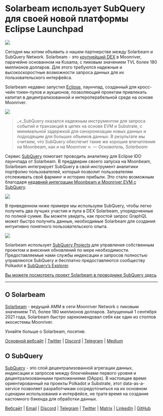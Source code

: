 # Solarbeam использует SubQuery для своей новой платформы Eclipse Launchpad

![](https://miro.medium.com/max/1400/1*ZG9NqT9GIXax5SBpNn5ipg.png)

Сегодня мы хотим объявить о нашем партнерстве между Solarbeam и SubQuery Network. Solarbeam - это [крупнейший DEX](https://defillama.com/chain/Moonriver) в Moonriver, парачейне основанном на Kusama, с пиковым значением TVL более 180 миллионов долларов. Для этого требуются надежные и высокоскоростные возможности запроса данных для их пользовательского интерфейса.

Solarbeam недавно запустил [Eclipse](https://app.solarbeam.io/eclipse), лаунчпад, созданный для кросс-чейн токен-пулов и аукционов, позволяющий проектам привлекать капитал в децентрализованной и интероперабельной среде на основе Moonriver.

![](https://miro.medium.com/max/1400/1*IbRN8EnymWvqvh0sx_PNKw.png)

> _«_SubQuery оказался надежным инструментом для запроса событий и транзакций в цепях на основе EVM и Substrate, с минимальной задержкой для синхронизации новых данных и подходящим для больших объемов данных. В результате мы считаем, что SubQuery обеспечит такие же хорошие впечатления на Moonbeam, как и на Moonriver ». _— Основатель, Solarbeam_

Сервис [SubQuery](https://subquery.network/) помогает проводить аналитику для Eclipse IDO лаунчпада от Solarbeam. В преддверии своего запуска на Moonbeam, Solarbeam интегрирует SubQuery в свой инструмент аналитики портфолио пользователей, который позволит пользователям отслеживать свой фарминг и историю прибыли. Это стало возможным благодаря [недавней интеграции Moonbeam и Moonriver EVM с SubQuery](https://subquery.medium.com/subquery-adds-ethereum-virtual-machine-evm-functionality-in-integration-with-moonbeam-and-ddbcdf0fd8ff).

![](https://miro.medium.com/max/1400/1*6_iO6tLt4RxxMvs8u-F_Bg.png)

В приведенном ниже примере мы используем SubQuery, чтобы легко получить два лучших участия и пула в DEX Solarbeam, упорядоченные по полной сумме. Вы можете увидеть, как простой запрос GraphQL может быстро получить данные, необходимые Solarbeam для создания интуитивно понятного пользовательского опыта.

![](https://miro.medium.com/max/1400/1*5iCwSaU96UtDMFA1MruRlA.png)

Solarbeam использует [SubQuery Projects](https://project.subquery.network/) для управления собственным проектом и внесения обновлений по мере необходимости. Предоставляемые нами службы индексации и запросов полностью управляются SubQuery и бесплатно предоставляются сообществу Polkadot в [SubQuery’s Explorer](https://explorer.subquery.network/).

[Вы можете посмотреть проект Solarbeam в проводнике SubQuery здесь](https://explorer.subquery.network/subquery/csntest/eclipse)

---

## О Solarbeam

[Solarbeam](https://solarbeam.io/) - ведущий AMM в сети Moonriver Network с пиковым значением TVL более 180 миллионов долларов. Запущенный 1 сентября 2021 года, Solarbeam быстро зарекомендовал себя как один из столпов экосистемы Moonriver.

Узнайте больше о Solarbeam, посетив:

[Основной вебсайт](https://solarbeam.io/exchange/swap) | [Twitter](https://twitter.com/solarbeamio) | [Discord](http://discord.gg/rK4AjZXuwf) | [Telegram](http://t.me/solarbeamio) | [Medium](https://solarbeam.medium.com/)

## О SubQuery

[SubQuery](https://subquery.network/) - это слой децентрализованной агрегации данных, индексации и запросов между блокчейнами первого уровня и децентрализованными приложениями (DApps). В настоящее время ориентированный на проекты Polkadot и Substrate, этот data-as-a-service позволяет разработчикам сосредоточиться на их основном сценарии использования и интерфейсе, не тратя время на создание кастомного бэкенда для обработки данных.

[Вебсайт](https://subquery.network/) | [Email](mailto:hello@subquery.network) | [Discord](https://discord.com/invite/78zg8aBSMG) | [Telegram](https://t.me/subquerynetwork) | [Twitter](https://twitter.com/subquerynetwork) | [Matrix](https://matrix.to/#/#subquery:matrix.org) | [LinkedIn](https://www.linkedin.com/company/subquery) | [GitHub](https://github.com/subquery)
